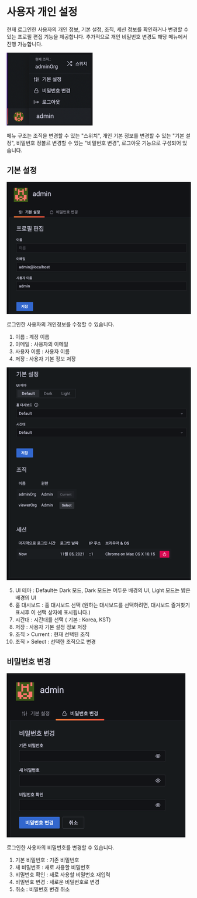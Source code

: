 # 사용자 개인 설정

 현재 로그인한 사용자의 개인 정보, 기본 설정, 조직, 세션 정보를 확인하거나 변경할 수 있는 프로필 편집 기능을 제공합니다. 추가적으로 개인 비밀번호 변경도 해당 메뉴에서 진행 가능합니다.

![wall-dashboard-search-list](../../assets/images/wall-dashboard-server-personal-setting-menu.png)

메뉴 구조는 조직을 변경할 수 있는 "스위치", 개인 기본 정보를 변경할 수 있는 "기본 설정", 비밀번호 정볼르 변경할 수 있는 "비밀번호 변경", 로그아웃 기능으로 구성되어 있습니다.

## 기본 설정
![wall-dashboard-search-list](../../assets/images/wall-dashboard-server-personal-setting-profile-1.png)

로그인한 사용자의 개인정보를 수정할 수 있습니다.

1) 이름 : 계정 이름  
2) 이메일 : 사용자의 이메일  
3) 사용자 이름 : 사용자 이름  
4) 저장 : 사용자 기본 정보 저장

![wall-dashboard-search-list](../../assets/images/wall-dashboard-server-personal-setting-profile-2.png)

5) UI 테마 : Default는 Dark 모드, Dark 모드는 어두운 배경의 UI, Light 모드는 밝은 배경의 UI  
6) 홈 대시보드 : 홈 대시보드 선택 (원하는 대시보드를 선택하려면, 대시보드 즐겨찾기 표시후 이 선택 상자에 표시됩니다.)  
7) 시간대 : 시간대를 선택 ( 기본 : Korea, KST)  
8) 저장 : 사용자 기본 설정 정보 저장  
9) 조직 > Current : 현재 선택된 조직  
10) 조직 > Select : 선택한 조직으로 변경  

## 비밀번호 변경

![wall-dashboard-search-list](../../assets/images/wall-dashboard-server-personal-setting-password.png)

로그인한 사용자의 비밀번호를 변경할 수 있습니다.

1) 기본 비밀번호 : 기존 비밀번호
2) 새 비밀번호 : 새로 사용할 비밀번호
3) 비밀번호 확인 : 새로 사용할 비밀번호 재입력
4) 비밀번호 변경 : 새로운 비밀번호로 변경
5) 취소 : 비밀번호 변경 취소